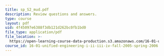 ```yaml
---
title: sp_S2_mud.pdf
description: Review questions and answers.
type: course
layout: pdf
uid: 4f45097e6388f3db121d262bc0fb1bd0
file_type: application/pdf
file_location: >-
  https://open-learning-course-data-production.s3.amazonaws.com/16-01-unified-engineering-i-ii-iii-iv-fall-2005-spring-2006/4f45097e6388f3db121d262bc0fb1bd0_sp_S2_mud.pdf
course_id: 16-01-unified-engineering-i-ii-iii-iv-fall-2005-spring-2006
---
```

